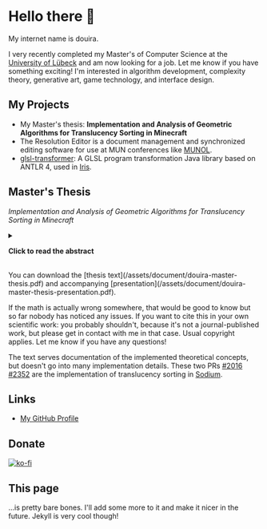 # Hello there 👋

My internet name is douira.

I very recently completed my Master's of Computer Science at the [University of Lübeck](https://www.uni-luebeck.de/universitaet/universitaet.html) and am now looking for a job. Let me know if you have something exciting! I'm interested in algorithm development, complexity theory, generative art, game technology, and interface design.

## My Projects

- My Master's thesis: **Implementation and Analysis of Geometric Algorithms for Translucency Sorting in Minecraft**
- The Resolution Editor is a document management and synchronized editing software for use at MUN conferences like [MUNOL](https://munol.org/).
- [glsl-transformer](https://github.com/IrisShaders/glsl-transformer): A GLSL program transformation Java library based on ANTLR 4, used in [Iris](https://github.com/IrisShaders/Iris/).

## Master's Thesis

_Implementation and Analysis of Geometric Algorithms for Translucency Sorting in Minecraft_

<details>

<summary>

<b>Click to read the abstract</b>

</summary>

Ordering translucent quadrilaterals (quads) by descending depth produces a correct image with alpha-blended translucency. Generating such an order efficiently with a moving camera is challenging in general. Since translucency is common in computer graphics, a multitude of techniques have been developed for it, but none is universally optimal. This work implements quad-based translucency sorting in Sodium, a Minecraft modification focused on rendering performance. A sort order is obtained by topologically sorting a visibility graph over the quads with respect to a polytope of view points. However, this algorithm's quadratic runtime and potential for sort failure when being approximated limit its suitability to static sorting. Axis-aligned multi-partition trees without quad fragmentation can be used instead. They are efficiently built with a projected interval scanning algorithm and generate dynamic sort orders 60 percent faster than sorting quads by distance. Together, these techniques improve visual correctness and provide a performant translucency sorting system. Unaligned partitioning, although not necessary for Minecraft, fully exploits partitionable geometry and lends itself to interpretation in parameter space. It is given a polynomial upper bound and options for transferring a lower bound from linear constraint solving.

</details>
<br>
You can download the [thesis text](/assets/document/douira-master-thesis.pdf) and accompanying [presentation](/assets/document/douira-master-thesis-presentation.pdf).

If the math is actually wrong somewhere, that would be good to know but so far nobody has noticed any issues. If you want to cite this in your own scientific work: you probably shouldn't, because it's not a journal-published work, but please get in contact with me in that case. Usual copyright applies. Let me know if you have any questions!

The text serves documentation of the implemented theoretical concepts, but doesn't go into many implementation details. These two PRs [#2016](https://github.com/CaffeineMC/sodium-fabric/pull/2016) [#2352](https://github.com/CaffeineMC/sodium-fabric/pull/2352) are the implementation of translucency sorting in [Sodium](https://github.com/CaffeineMC/sodium-fabric).

## Links

- [My GitHub Profile](https://github.com/douira/)

## Donate

[![ko-fi](https://ko-fi.com/img/githubbutton_sm.svg)](https://ko-fi.com/A0A27Y8FJ)

## This page

...is pretty bare bones. I'll add some more to it and make it nicer in the future. Jekyll is very cool though!
